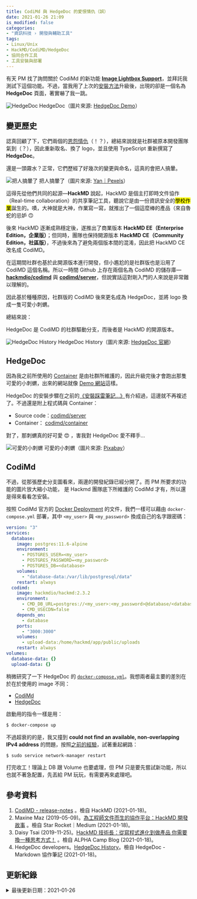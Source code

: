 ```yaml
---
title: CodiMd 與 HedgeDoc 的愛恨情仇（誤）
date: 2021-01-26 21:09
is_modified: false
categories:
- "資訊科技 › 開發與輔助工具"
tags:
- Linux/Unix
- HackMD/CodiMD/HedgeDoc
- 協同合作工具
- 工具安裝與部署
--- 
```


有天 PM 找了詢問關於 CodiMd 的新功能 **[Image Lightbox Support](https://hackmd.io/@codimd/release-notes/%2F%40codimd%2Fv2_2_0#Image-Lightbox-Support)**，並拜託我測試下這個功能。不過，當我用了上次的[安裝方法](/How-to-Setup-CodiMD)升級後，出現的卻是一個名為 **HedgeDoc** 頁面，著實嚇了我一跳。

<!--more-->
<p class="illustration">
<img src="https://i.imgur.com/sOg1sTf.png?1" alt="HedgeDoc">
HedgeDoc（圖片來源: <a href="https://demo.hedgedoc.org/">HedgeDoc Demo</a>）
</p>



## 變更歷史
認真回顧了下，它們兩個的[恩怨情仇](https://github.com/hackmdio/codimd/issues/1219)（！？），總結來說就是社群被原本開發團隊氣到（？），因此重新取名、換了 logo，並且使用 TypeScript 重新撰寫了 **HedgeDoc**。

還是一頭霧水？正常，它們歷經了好幾次的變更與命名，這真的會把人搞暈。

<p class="illustration">
<img src="https://i.imgur.com/uAhfGhq.jpg?1" alt="把人搞暈了">
把人搞暈了（圖片來源: <a href="https://www.pexels.com/zh-tw/photo/4458420/">Yan｜Pexels</a>）
</p>

這得先從他們共同的起源—**HackMD** 說起，HackMD 是個主打即時文件協作（Real-time collaboration）的共享筆記工具，聽說它是由一份資訊安全的<mark>學校作業</mark>誕生的。嘖，大神就是大神，作業寫一寫，就推出了一個這麼棒的產品（來自魯蛇的忌妒 :upside_down_face: 

後來 HackMD 逐漸成熟穩定後，遂推出了商業版本 **HackMD EE（Enterprise Edition，企業版）**；但同時，團隊也保持開源版本 **HackMD CE（Community Edition，社區版）**，不過後來為了避免兩個版本間的混淆，因此把 HackMD CE 改名成 CodiMD。

在這期間社群也基於此開源版本進行開發，但小尷尬的是社群版也是沿用了 CodiMD 這個名稱。所以一時間 Github 上存在兩個名為 CodiMD 的儲存庫—**[hackmdio/codimd](https://github.com/hackmdio/codimd)** 與 **[codimd/server](https://github.com/hedgedoc/hedgedoc)**，但說實話這對剛入門的人來說是非常難以理解的。

因此基於種種原因，社群版的 CodiMD 後來更名成為 HedgeDoc，並將 logo 換成一隻可愛小刺蝟。

<p class="paragraph-spacing"></p> 

總結來說：

<div class="blockquote-center">
HedgeDoc 是 CodiMD 的社群驅動分支，而後者是 HackMD 的開源版本。
</div>

<p class="illustration">
    <img src="https://i.imgur.com/FqoEzbr.jpg" alt="HedgeDoc History">
    HedgeDoc History（圖片來源: <a href="https://hedgedoc.org/history/">HedgeDoc 官網</a>）
</p>



## HedgeDoc
因為我之前所使用的 [Container](https://github.com/codimd/container) 是由社群所維護的，因此升級完後才會跑出那隻可愛的小刺蝟，出來的網站就像 [Demo 網站](https://demo.hedgedoc.org/)這樣。

HedgeDoc 的安裝步驟在之前的[《安裝踩雷筆記…》](/How-to-Setup-CodiMD)有介紹過，這邊就不再複述了。不過還是附上程式碼與 Container：
- Source code：[codimd/server](https://github.com/codimd/server)
- Container： [codimd/container](https://github.com/codimd/container)

<p class="paragraph-spacing"></p>

對了，那刺蝟真的好可愛 :heart_eyes: ，害我對 HedgeDoc 愛不釋手...

<p class="illustration">
    <img src="https://i.imgur.com/WDNpZ7v.png" alt="可愛的小刺蝟">
    可愛的小刺蝟（圖片來源: <a href="https://pixabay.com/zh/photos/hedgehog-cute-animal-little-nature-1215140/">Pixabay</a>）
</p>



## CodiMd
不過，從那張歷史分支圖看來，兩邊的開發紀錄已經分開了。而 PM 所要求的功能的圖片放大縮小功能， 是 Hackmd 團隊底下所維護的 CodiMd 才有，所以還是得來看看怎安裝。


按照 CodiMd 官方的 [Docker Deployment](https://hackmd.io/c/codimd-documentation/%2Fs%2Fcodimd-docker-deployment) 的文件，我們一樣可以藉由 `docker-compose.yml` 部署，其中 `<my_user>` 與 `<my_password>` 換成自己的名字跟密碼：
```yaml
version: "3"
services:
  database:
    image: postgres:11.6-alpine
    environment:
      - POSTGRES_USER=<my_user>
      - POSTGRES_PASSWORD=<my_password>
      - POSTGRES_DB=<database>
    volumes:
      - "database-data:/var/lib/postgresql/data"
    restart: always
  codimd:
    image: hackmdio/hackmd:2.3.2
    environment:
      - CMD_DB_URL=postgres://<my_user>:<my_password>@database/<database>
      - CMD_USECDN=false
    depends_on:
      - database
    ports:
      - "3000:3000"
    volumes:
      - upload-data:/home/hackmd/app/public/uploads
    restart: always
volumes:
  database-data: {}
  upload-data: {}
```

稍微研究了一下 HedgeDoc 的 [`docker-compose.yml`](https://github.com/hedgedoc/container/blob/master/docker-compose.yml)。我想兩者最主要的差別在於在於使用的 image 不同：
- [CodiMd](https://hub.docker.com/r/hackmdio/hackmd/tags/?page=1&ordering=last_updated)
- [HedgeDoc](https://quay.io/repository/hedgedoc/hedgedoc?tag=1.7.2&tab=tags)

<p class="paragraph-spacing"></p>

啟動用的指令一樣是用：
```bash
$ docker-compose up 
``` 

不過超衰的的是，我又撞到 **could not find an available, non-overlapping IPv4 address** 的問題，按照[之前的經驗](/How-to-Setup-CodiMD#%E5%95%8F%E9%A1%8C2%EF%BC%9A-could-not-find-an-available-non-overlapping-IPv4-address)，試著重起網路：
```bash
$ sudo service network-manager restart
``` 
 
打完收工！理論上 DB 跟 Volume 也要處理，但 PM 只是要先嘗試新功能，所以也就不著急配置，先丟給 PM 玩玩，有需要再來處理吧。



## 參考資料 
1. [CodiMD - release-notes](https://hackmd.io/@codimd/release-notes/) 。檢自 HackMD (2021-01-18)。
2. Maxine Maz (2019-05-09)。[為工程師文件而生的協作平台：HackMD 開發故事](https://medium.com/starrocket/hackmd-product-story-1e332f83d343) 。檢自 Star Rocket｜Medium (2021-01-18)。
3. Daisy Tsai (2019-11-25)。[HackMD 技術長：從寫程式進化到做產品 你需要換一種思考方式！](https://tw.alphacamp.co/blog/hackmd-cto-ama-sharing) 。檢自 ALPHA Camp Blog (2021-01-18)。
4. HedgeDoc developers。[HedgeDoc History](https://demo.hedgedoc.org/)。檢自 HedgeDoc - Markdown 協作筆記 (2021-01-18)。



## 更新紀錄
<details class="update_stamp">
  <summary>最後更新日期：2021-01-26</summary>
  <ul>
    <li>2021-01-26 發布</li>
    <li>2021-01-26 完稿</li>
    <li>2021-01-18 起稿</li>
  </ul>
</details>

